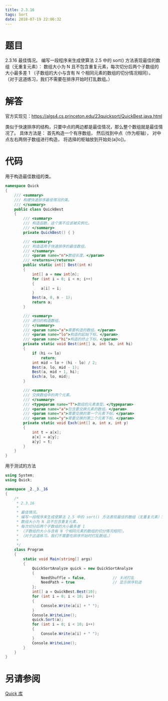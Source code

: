 ```yaml
---
title: 2.3.16
tags: Sort
date: 2018-07-19 22:06:32
---
```


# 题目

2.3.16
最佳情况。
编写一段程序来生成使算法 2.5 中的 sort() 方法表现最佳的数组（无重复元素）：
数组大小为 N 且不包含重复元素，每次切分后两个子数组的大小最多差 1
（子数组的大小与含有 N 个相同元素的数组的切分情况相同）。
（对于这道练习，我们不需要在排序开始时打乱数组。）

# 解答

官方实现见：https://algs4.cs.princeton.edu/23quicksort/QuickBest.java.html

类似于快速排序的结构，只要中点的两边都是最佳情况，那么整个数组就是最佳情况了。
具体方法是：
首先构造一个有序数组，
然后找到中点（作为枢轴），
对中点左右两侧子数组进行构造，
将选择的枢轴放到开始处(a\[lo\])。

# 代码

用于构造最佳数组的类。

```csharp
namespace Quick
{
    /// <summary>
    /// 构建快速排序最佳情况的类。
    /// </summary>
    public class QuickBest
    {
        /// <summary>
        /// 构造函数，这个类不应该被实例化。
        /// </summary>
        private QuickBest() { }

        /// <summary>
        /// 构造适用于快速排序的最佳数组。
        /// </summary>
        /// <param name="n">数组长度。</param>
        /// <returns></returns>
        public static int[] Best(int n)
        {
            int[] a = new int[n];
            for (int i = 0; i < n; i++)
            {
                a[i] = i;
            }
            Best(a, 0, n - 1);
            return a;
        }

        /// <summary>
        /// 递归的构造数组。
        /// </summary>
        /// <param name="a">需要构造的数组。</param>
        /// <param name="lo">构造的起始下标。</param>
        /// <param name="hi">构造的终止下标。</param>
        private static void Best(int[] a, int lo, int hi)
        {
            if (hi <= lo)
                return;
            int mid = lo + (hi - lo) / 2;
            Best(a, lo, mid - 1);
            Best(a, mid + 1, hi);
            Exch(a, lo, mid);
        }

        /// <summary>
        /// 交换数组中的两个元素。
        /// </summary>
        /// <typeparam name="T">数组的元素类型。</typeparam>
        /// <param name="a">包含要交换元素的数组。</param>
        /// <param name="x">需要交换的第一个元素下标。</param>
        /// <param name="y">需要交换的第二个元素下标。</param>
        private static void Exch(int[] a, int x, int y)
        {
            int t = a[x];
            a[x] = a[y];
            a[y] = t;
        }
    }
}

```


用于测试的方法

```csharp
using System;
using Quick;

namespace _2._3._16
{
    /*
     * 2.3.16
     * 
     * 最佳情况。
     * 编写一段程序来生成使算法 2.5 中的 sort() 方法表现最佳的数组（无重复元素）：
     * 数组大小为 N 且不包含重复元素，
     * 每次切分后两个子数组的大小最多差 1
     * （子数组的大小与含有 N 个相同元素的数组的切分情况相同）。
     * （对于这道练习，我们不需要在排序开始时打乱数组。）
     * 
     */
    class Program
    {
        static void Main(string[] args)
        {
            QuickSortAnalyze quick = new QuickSortAnalyze
            {
                NeedShuffle = false,            // 关闭打乱
                NeedPath = true                 // 显示排序轨迹
            };
            int[] a = QuickBest.Best(10);
            for (int i = 0; i < 10; i++)
            {
                Console.Write(a[i] + " ");
            }
            Console.WriteLine();
            quick.Sort(a);
            for (int i = 0; i < 10; i++)
            {
                Console.Write(a[i] + " ");
            }
            Console.WriteLine();
        }
    }
}

```

# 另请参阅

[Quick 库](https://alg4.ikesnowy.com/docs/api/Quick.html)